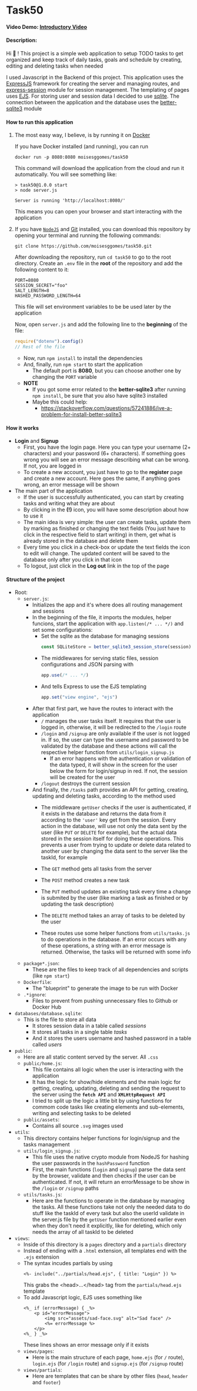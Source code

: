 # Task50

#### Video Demo:  [Introductory Video](https://youtu.be/XVYkUFy9sXM)

#### Description:

Hi :wave: ! This project is a simple web application to setup TODO tasks to get organized and keep track of daily tasks, goals and schedule by creating, editing and deleting tasks when needed

I used Javascript in the Backend of this project. This application uses the [ExpressJS](https://expressjs.com) framework for creating the server and managing routes, and [express-session](https://github.com/expressjs/session#readme) module for session management. The templating of pages uses [EJS](https://ejs.co/). For storing user and session data I decided to use [sqlite](https://www.sqlite.org). The connection between the application and the database uses the [better-sqlite3](https://github.com/WiseLibs/better-sqlite3) module

#### How to run this application
1. The most easy way, I believe, is by running it on [Docker](https://www.docker.com/)

   If you have Docker installed (and running), you can run
   ```
   docker run -p 8080:8080 moisesggomes/task50
   ```

   This command will download the application from the cloud and run it automatically. You will see something like:
   ```
   > task50@1.0.0 start
   > node server.js

   Server is running 'http://localhost:8080/'
   ```
   This means you can open your browser and start interacting with the application

2. If you have [`NodeJS`](https://nodejs.org/en/download/) and [Git](https://git-scm.com/downloads) installed, you can download this repository by opening your terminal and running the following commands:
    ```
    git clone https://github.com/moisesggomes/task50.git
    ```
    After downloading the repository, run `cd task50` to go to the root directory. Create an `.env` file in the **root** of the repository and add the following content to it:
    ```
    PORT=8080
    SESSION_SECRET="foo"
    SALT_LENGTH=8
    HASHED_PASSWORD_LENGTH=64
    ```
    This file will set environment variables to be be used later by the application

    Now, open `server.js` and add the following line to the **beginning** of the file:
    ```js
    require("dotenv").config()
    // Rest of the file
    ```

    - Now, run `npm install` to install the dependencies
    - And, finally, run `npm start` to start the application
      - The default port is **8080**, but you can choose another one by changing the `PORT` variable
    - **NOTE**
      - If you got some error related to the **better-sqlite3** after running `npm install`, be sure that you also have sqlite3 installed
      - Maybe this could help:
        - https://stackoverflow.com/questions/57241886/ive-a-problem-for-install-better-sqlite3
#### How it works
- **Login** and **Signup**
  - First, you have the login page. Here you can type your username (2+ characters) and your password (6+ characters). If something goes wrong you will see an error message describing what can be wrong. If not, you are logged in
  - To create a new account, you just have to go to the **register** page and create a new account. Here goes the same, if anything goes wrong, an error message will be shown
- The main part of the application
  - If the user is successfully authenticated, you can start by creating tasks and writing what they are about
  - By clicking in the **(!)** icon, you will have some description about how to use it
  - The main idea is very simple: the user can create tasks, update them by marking as finished or changing the text fields (You just have to click in the respective field to start writing) in them, get what is already stored in the database and delete them
  - Every time you click in a check-box or update the text fields the icon to edit will change. The updated content will be saved to the database only after you click in that icon
  - To logout, just click in the **Log out** link in the top of the page

#### Structure of the project
- Root:
  - `server.js`:
    - Initializes the app and it's where does all routing management and sessions
    - In the beginning of the file, it imports the modules, helper funcions, start the application with `app.listen(/* ... */)` and set some configurations:
      - Set the sqlite as the database for managing sessions
        ```js
        const SQLiteStore = better_sqlite3_session_store(session)
        ```
      - The middlewares for serving static files, session configurations and JSON parsing with
        ```js
        app.use(/* ... */)
        ```
      - And tells Express to use the EJS templating
        ```js
        app.set("view engine", "ejs")
        ```
    - After that first part, we have the routes to interact with the application
      - `/` manages the user tasks itself. It requires that the user is logged in, otherwise, it will be redirected to the `/login` route
      - `/login` and `/signup` are only available if the user is not logged in. If so, the user can type the username and password to be validated by the database and these actions will call the respective helper function from `utils/login_signup.js`
        - If an error happens with the authentication or validation of the data typed, it will show in the screen for the user below the form for login/signup in red. If not, the session will be created for the user
      - `/logout` destroys the current session
    - And finally, the `/tasks` path provides an API for getting, creating, updating and deleting tasks, according to the method used
      - The middleware ```getUser``` checks if the user is authenticated, if it exists in the database and returns the data from it according to the `'user'` key get from the session. Every action in the database, will use not only the data sent by the user (like `PUT` or `DELETE` for example), but the actual data stored in the session itself for doing these operations. This prevents a user from trying to update or delete data related to another user by changing the data sent to the server like the taskId, for example
      - The `GET` method gets all tasks from the server
      - The `POST` method creates a new task
      - The `PUT` method updates an existing task every time a change is submited by the user (like marking a task as finished or by updating the task description)
      - The `DELETE` method takes an array of tasks to be deleted by the user

      - These routes use some helper functions from `utils/tasks.js` to do operations in the database. If an error occurs with any of these operations, a string with an error message is returned. Otherwise, the tasks will be returned with some info
  - `package*.json`:
    - These are the files to keep track of all dependencies and scripts (like `npm start`)
  - `Dockerfile`:
    - The "blueprint" to generate the image to be run with Docker
  - `.*ignore`:
    - Files to prevent from pushing unnecessary files to Github or Docker Hub
- `databases/database.sqlite`:
  - This is the file to store all data
    - It stores session data in a table called _sessions_
    - It stores all tasks in a single table _tasks_
    - And it stores the users username and hashed password in a table called _users_
- `public`:
  - Here are all static content served by the server. All `.css`
  - `public/home.js`:
    - This file contains all logic when the user is interacting with the application
    - It has the logic for show/hide elements and the main logic for getting, creating, updating, deleting and sending the request to the server using the **`fetch API`** and **`XMLHttpRequest API`**
    - I tried to split up the logic a little bit by using functions for commom code tasks like creating elements and sub-elements, writing and selecting tasks to be deleted
  - `public/assets`:
    - Contains all source `.svg` images used
- `utils`:
  - This directory contains helper functions for login/signup and the tasks management
  - `utils/login_signup.js`:
    - This file uses the native crypto module from NodeJS for hashing the user passwords in the `hashPassword` function
    - First, the main functions (`login` and `signup`) parse the data sent by the browser, validate and then checks if the user can be authenticated. If not, it will return an errorMessage to be show in the `/login` or `/signup` paths
  - `utils/tasks.js`:
    - Here are the functions to operate in the database by managing the tasks. All these functions take not only the needed data to do stuff like the taskId of every task but also the userId validate in the server.js file by the `getUser` function mentioned earlier even when they don't need it explicitly, like for deleting, which only needs the array of all taskId to be deleted
- `views`:
  - Inside of this directory is a `pages` directory and a `partials` directory
  - Instead of ending with a `.html` extension, all templates end with the `.ejs` extension
  - The syntax incudes partials by using
    ```ejs
    <%- include("../partials/head.ejs", { title: "Login" }) %>
    ```
    This grabs the &lt;head&gt;...&lt;/head&gt; tag from the `partials/head.ejs` template
  - To add Javascript logic, EJS uses something like
    ```ejs
    <%_ if (errorMessage) { _%>
        <p id="errorMessage">
            <img src="assets/sad-face.svg" alt="Sad face" />
            <%= errorMessage %>
        </p>
    <%_ } _%>
    ```
    These lines shows an error message only if it exists
  - `views/pages`:
    - Here is the main structure of each page, `home.ejs` (for `/` route), `login.ejs` (for `/login` route) and `signup.ejs` (for `/signup` route)
  - `views/partials`:
    - Here are templates that can be share by other files (`head`, `header` and `footer`)
